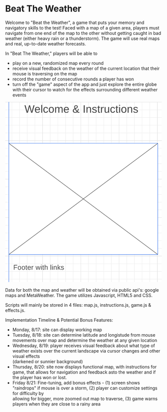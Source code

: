 # Beat The Weather

Welcome to "Beat the Weather", a game that puts your memory and navigatory skills to the test!
Faced with a map of a given area, players must navigate from one end of the map to the other without 
getting caught in bad weather (either heavy rain or a thunderstorm). The game will use real maps and real, up-to-date weather forecasts.

In "Beat The Weather," players will be able to
  - play on a new, randomized map every round
  - receive visual feedback on the weather of the current location that their mouse is traversing on the map
  - record the number of consecutive rounds a player has won
  - turn off the "game" aspect of the app and just explore the entire globe with their cursor to watch for the effects surrounding different weather events

![Wireframes](wireframes.png)

Data for both the map and weather will be obtained via public api's: google maps and MetaWeather. The game utilizes Javascript, HTML5 and CSS.

Scripts will mainly be stored in 4 files: map.js, instructions.js, game.js & effects.js.

Implementation Timeline & Potential Bonus Features:

  - Monday, 8/17: site can display working map
  - Tuesday, 8/18: site can determine latitude and longistude from mouse movements over map and determine the weather at any given location
  - Wednesday, 8/19: player receives visual feedback about what type of weather exists over the current landscape via cursor changes and other visual effects       
    (darkened or sunnier background)
  - Thursday, 8/20: site now displays functional map, with instructions for game, that allows for navigation and feedback asto the weather and if the player has won 
    or lost.
  - Friday 8/21: Fine-tuning, add bonus effects - (1) screen shows "raindrops" if mouse is over a storm, (2) player can customize settings for difficulty by   
    allowing for bigger, more zoomed out map to traverse, (3) game warns players when they are close to a rainy area
